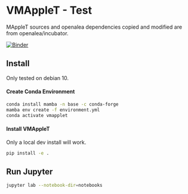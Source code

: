 # VMAppleT - Test

MAppleT sources and openalea dependencies copied and modified are from openalea/incubator.

[![Binder](https://mybinder.org/badge_logo.svg)](https://mybinder.org/v2/gh/jvail/vmapplet/master)

## Install

Only tested on debian 10.

#### Create Conda Environment

```sh
conda install mamba -n base -c conda-forge
mamba env create -f environment.yml
conda activate vmapplet
```

#### Install VMAppleT

Only a local dev install will work.

```sh
pip install -e .
```

## Run Jupyter

```sh
jupyter lab --notebook-dir=notebooks
```
